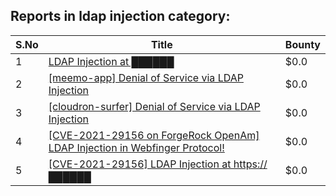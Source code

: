 ## Reports in ldap injection category:
| S.No | Title | Bounty |
| ---- | ----- | ------ |
| 1 | [LDAP Injection at ██████](https://hackerone.com/reports/359290) | $0.0 |
| 2 | [[meemo-app] Denial of Service via LDAP Injection](https://hackerone.com/reports/907311) | $0.0 |
| 3 | [[cloudron-surfer] Denial of Service via LDAP Injection](https://hackerone.com/reports/906959) | $0.0 |
| 4 | [[CVE-2021-29156 on ForgeRock OpenAm] LDAP Injection in Webfinger Protocol!](https://hackerone.com/reports/1278050) | $0.0 |
| 5 | [[CVE-2021-29156] LDAP Injection at https://██████](https://hackerone.com/reports/1278891) | $0.0 |